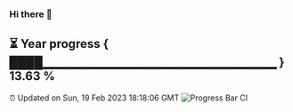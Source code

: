 ### Hi there 👋
⏳ Year progress { ████▁▁▁▁▁▁▁▁▁▁▁▁▁▁▁▁▁▁▁▁▁▁▁▁▁▁ } 13.63 %
---
⏰ Updated on Sun, 19 Feb 2023 18:18:06 GMT
![Progress Bar CI](https://github.com/liununu/liununu/workflows/Progress%20Bar%20CI/badge.svg)
